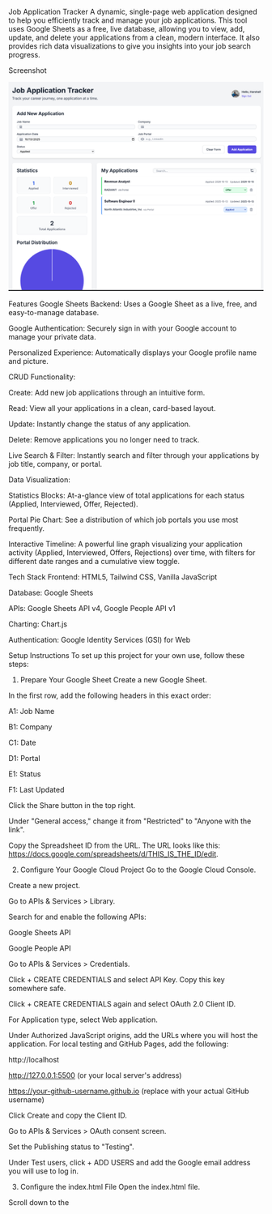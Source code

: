 Job Application Tracker
A dynamic, single-page web application designed to help you efficiently track and manage your job applications. This tool uses Google Sheets as a free, live database, allowing you to view, add, update, and delete your applications from a clean, modern interface. It also provides rich data visualizations to give you insights into your job search progress.


Screenshot

![alt text](image.png)

Features
Google Sheets Backend: Uses a Google Sheet as a live, free, and easy-to-manage database.

Google Authentication: Securely sign in with your Google account to manage your private data.

Personalized Experience: Automatically displays your Google profile name and picture.

CRUD Functionality:

Create: Add new job applications through an intuitive form.

Read: View all your applications in a clean, card-based layout.

Update: Instantly change the status of any application.

Delete: Remove applications you no longer need to track.

Live Search & Filter: Instantly search and filter through your applications by job title, company, or portal.

Data Visualization:

Statistics Blocks: At-a-glance view of total applications for each status (Applied, Interviewed, Offer, Rejected).

Portal Pie Chart: See a distribution of which job portals you use most frequently.

Interactive Timeline: A powerful line graph visualizing your application activity (Applied, Interviewed, Offers, Rejections) over time, with filters for different date ranges and a cumulative view toggle.

Tech Stack
Frontend: HTML5, Tailwind CSS, Vanilla JavaScript

Database: Google Sheets

APIs: Google Sheets API v4, Google People API v1

Charting: Chart.js

Authentication: Google Identity Services (GSI) for Web

Setup Instructions
To set up this project for your own use, follow these steps:

1. Prepare Your Google Sheet
Create a new Google Sheet.

In the first row, add the following headers in this exact order:

A1: Job Name

B1: Company

C1: Date

D1: Portal

E1: Status

F1: Last Updated

Click the Share button in the top right.

Under "General access," change it from "Restricted" to "Anyone with the link".

Copy the Spreadsheet ID from the URL. The URL looks like this: https://docs.google.com/spreadsheets/d/THIS_IS_THE_ID/edit.

2. Configure Your Google Cloud Project
Go to the Google Cloud Console.

Create a new project.

Go to APIs & Services > Library.

Search for and enable the following APIs:

Google Sheets API

Google People API

Go to APIs & Services > Credentials.

Click + CREATE CREDENTIALS and select API Key. Copy this key somewhere safe.

Click + CREATE CREDENTIALS again and select OAuth 2.0 Client ID.

For Application type, select Web application.

Under Authorized JavaScript origins, add the URLs where you will host the application. For local testing and GitHub Pages, add the following:

http://localhost

http://127.0.0.1:5500 (or your local server's address)

https://your-github-username.github.io (replace with your actual GitHub username)

Click Create and copy the Client ID.

Go to APIs & Services > OAuth consent screen.

Set the Publishing status to "Testing".

Under Test users, click + ADD USERS and add the Google email address you will use to log in.

3. Configure the index.html File
Open the index.html file.

Scroll down to the <script> tag at the bottom and find the "USER CONFIGURATION SECTION".

Replace the placeholder values for CLIENT_ID, API_KEY, and SPREADSHEET_ID with the credentials you copied in the steps above.

4. Deploy to GitHub Pages
Create a new repository on GitHub.

Upload the index.html file to the repository.

In the repository's Settings, go to the Pages tab.

Under "Branch", select main (or master) and click Save.

Your site will be deployed at https://your-github-username.github.io/your-repository-name/.

License
This project is licensed under the MIT License. See the LICENSE.md file for details.